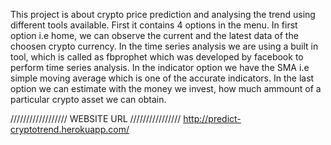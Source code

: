 This project is about crypto price prediction and analysing the trend using different tools available. First it contains 4 options in the menu. In first option i.e home, we can observe the current and the latest data of the choosen crypto currency. 
In the time series analysis we are using a built in tool, which is called as fbprophet which was developed by facebook to perform time series analysis.
In the indicator option we have the SMA i.e simple moving average which is one of the accurate indicators. 
In the last option we can estimate with the money we invest, how much ammount of a particular crypto asset we can obtain.



//////////////////   WEBSITE URL   ////////////////
http://predict-cryptotrend.herokuapp.com/

